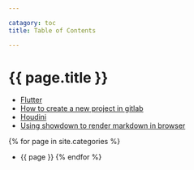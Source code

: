 ```yaml
---

catagory: toc
title: Table of Contents

---
```


# {{ page.title }}

* [Flutter](flutter.md)
* [How to create a new project in gitlab](project.md)
* [Houdini](houdini.md)
* [Using showdown to render markdown in browser](showdown.md)

{% for page in site.categories %}
  * {{ page }} 
{% endfor %}